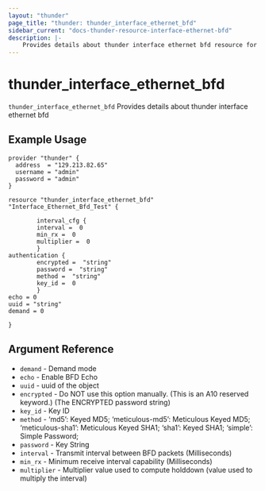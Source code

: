 ```yaml
---
layout: "thunder"
page_title: "thunder: thunder_interface_ethernet_bfd"
sidebar_current: "docs-thunder-resource-interface-ethernet-bfd"
description: |-
	Provides details about thunder interface ethernet bfd resource for A10
---
```


# thunder\_interface\_ethernet\_bfd

`thunder_interface_ethernet_bfd` Provides details about thunder interface ethernet bfd
## Example Usage


```hcl
provider "thunder" {
  address  = "129.213.82.65"
  username = "admin"
  password = "admin"
}

resource "thunder_interface_ethernet_bfd" "Interface_Ethernet_Bfd_Test" {
        
        interval_cfg {  
        interval =  0 
        min_rx =  0 
        multiplier =  0 
        }
authentication {  
        encrypted =  "string" 
        password =  "string" 
        method =  "string" 
        key_id =  0 
        }
echo = 0
uuid = "string"
demand = 0
 
}
```

## Argument Reference

* `demand` - Demand mode
* `echo` - Enable BFD Echo
* `uuid` - uuid of the object
* `encrypted` - Do NOT use this option manually. (This is an A10 reserved keyword.) (The ENCRYPTED password string)
* `key_id` - Key ID
* `method` - ‘md5’: Keyed MD5; ‘meticulous-md5’: Meticulous Keyed MD5; ‘meticulous-sha1’: Meticulous Keyed SHA1; ‘sha1’: Keyed SHA1; ‘simple’: Simple Password;
* `password` - Key String
* `interval` - Transmit interval between BFD packets (Milliseconds)
* `min_rx` - Minimum receive interval capability (Milliseconds)
* `multiplier` - Multiplier value used to compute holddown (value used to multiply the interval)
